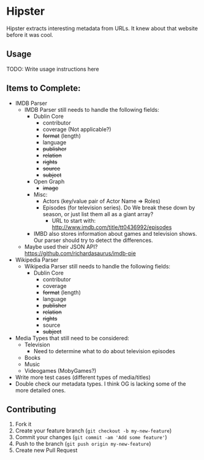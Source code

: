 # Hipster

Hipster extracts interesting metadata from URLs. It knew about that website before it was cool.

## Usage

TODO: Write usage instructions here

## Items to Complete:

* IMDB Parser
  * IMDB Parser still needs to handle the following fields:
    * Dublin Core
      * contributor
      * coverage (Not applicable?)
      * <del>format</del> (length)
      * language
      * <del>publisher</del>
      * <del>relation</del>
      * <del>rights</del>
      * <del>source</del>
      * <del>subject</del>
    * Open Graph
      * <del>image</del>
    * Misc:
    	* Actors (key/value pair of Actor Name => Roles)
    	* Episodes (for television series). Do We break these down by season, or just list them all as a giant array?
    		* URL to start with: http://www.imdb.com/title/tt0436992/episodes
	* IMBD also stores information about games and television shows. Our parser should try to detect the differences.
  * Maybe used their JSON API? https://github.com/richardasaurus/imdb-pie
* Wikipedia Parser
  * Wikipedia Parser still needs to handle the following fields:
    * Dublin Core
      * contributor
      * coverage
      * <del>format</del> (length)
      * language
      * <del>publisher</del>
      * <del>relation</del>
      * <del>rights</del>
      * source
      * <del>subject</del>
* Media Types that still need to be considered:
  * Television
    * Need to determine what to do about television episodes
  * Books
  * Music
  * Videogames (MobyGames?)
* Write more test cases (different types of media/titles)
* Double check our metadata types. I think OG is lacking some of the more detailed ones.

## Contributing

1. Fork it
2. Create your feature branch (`git checkout -b my-new-feature`)
3. Commit your changes (`git commit -am 'Add some feature'`)
4. Push to the branch (`git push origin my-new-feature`)
5. Create new Pull Request
